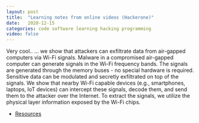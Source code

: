 ```yaml
---
layout: post
title:  "Learning notes from online videos (Hackerone)"
date:   2020-12-15
categories: code software learning hacking programming
video: false
---
```


Very cool.. 
... we show that attackers can exfiltrate data from air-gapped computers via Wi-Fi signals. Malware in a compromised air-gapped computer can generate signals in the Wi-Fi frequency bands. The signals are generated through the memory buses - no special hardware is required. Sensitive data can be modulated and secretly exfiltrated on top of the signals. We show that nearby Wi-Fi capable devices (e.g., smartphones, laptops, IoT devices) can intercept these signals, decode them, and send them to the attacker over the Internet. To extract the signals, we utilize the physical layer information exposed by the Wi-Fi chips. 

- [Resources](//arxiv.org/abs/2012.06884)
